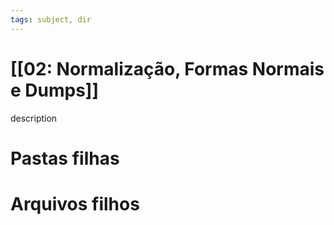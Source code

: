```yaml
---
tags: subject, dir
---
```


# [[02: Normalização, Formas Normais e Dumps]]

description

# Pastas filhas



# Arquivos filhos


